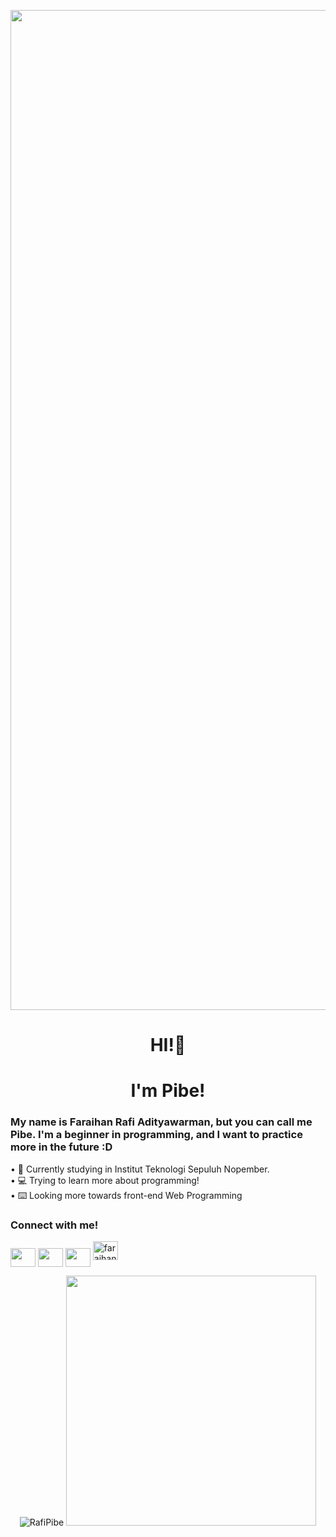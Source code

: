 <p align="center">
    <img width="1600" src="https://media.giphy.com/media/DGgOqWLqd8o6QoeYWN/giphy.gif" alt="Material Bread logo">
</p>

<h1 align = center>HI!👋</h1>
<h1 align = center>I'm Pibe!</h1>
<h3>My name is Faraihan Rafi Adityawarman, but you can call me Pibe. I'm a beginner in programming, and I want to practice more in the future :D</h3>

<p align="left">
• 🏢 Currently studying in Institut Teknologi Sepuluh Nopember.<br>
• 💻 Trying to learn more about programming!<br>
• ⌨️ Looking more towards front-end Web Programming
</p>


<h3 align="left">Connect with me!</h3>
<p align="left">
  <a href="https://www.linkedin.com/in/faraihan-rafi-adityawarman-5975a221b/" target="blank"><img align="center" src="https://raw.githubusercontent.com/rahuldkjain/github-profile-readme-generator/master/src/images/icons/Social/linked-in-alt.svg" alt="" height="30" width="40" /></a>
  <a href="https://www.instagram.com/rafi_pibe/?hl=en" target="blank"><img align="center" src="https://raw.githubusercontent.com/rahuldkjain/github-profile-readme-generator/master/src/images/icons/Social/instagram.svg" alt="" height="30" width="40" /></a>
  <a href="https://www.youtube.com/channel/UCIH99D0LHVladCJLy73VADg" target="blank"><img align="center" src="https://cdn.jsdelivr.net/npm/simple-icons@3.0.1/icons/youtube.svg" alt="" height="30" width="40" /></a>
  <a href="https://www.hackerrank.com/faraihanrafia" target="blank"><img src="https://raw.githubusercontent.com/rahuldkjain/github-profile-readme-generator/master/src/images/icons/Social/hackerrank.svg" alt="faraihanrafia" height="30" width="40" /></a>

</p>

<p align="center">
  <img src="https://github-readme-stats.vercel.app/api/top-langs?username=RafiPibe&theme=tokyonight&show_icons=true&locale=en&layout=compact" alt="RafiPibe"/> 
  <img width="400"src="https://github-readme-stats.vercel.app/api?username=RafiPibe&theme=tokyonight"/>
</p>
  <p></p>
